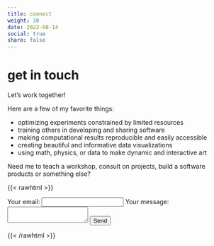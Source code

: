 ```yaml
---
title: connect
weight: 30
date: 2022-08-14
social: true
share: false
---
```


 # get in touch
Let’s work together! 

Here are a few of my favorite things:

- optimizing experiments constrained by limited resources
- training others in developing and sharing software
- making computational results reproducible and easily accessible
- creating beautiful and informative data visualizations
- using math, physics, or data to make dynamic and interactive art

Need me to teach a workshop, consult on projects, build a software products or something else?

{{< rawhtml >}}
<form
  action="https://formspree.io/f/mpilosov@gmail.com"
  method="POST"
>
  <label>
    Your email:
    <input type="email" name="email">
  </label>
  <label>
    Your message:
    <textarea name="message"></textarea>
  </label>
  <!-- your other form fields go here -->
  <button type="submit">Send</button>
</form>
{{< /rawhtml >}}
